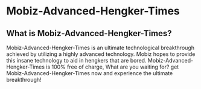 # Mobiz-Advanced-Hengker-Times
## What is Mobiz-Advanced-Hengker-Times?
Mobiz-Advanced-Hengker-Times is an ultimate technological breakthrough achieved by utilizing a highly advanced technology. Mobiz hopes to provide this insane technology to aid in hengkers that are bored. Mobiz-Advanced-Hengker-Times is 100% free of charge, What are you waiting for? get Mobiz-Advanced-Hengker-Times now and experience the ultimate breakthrough!